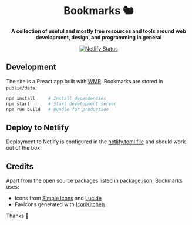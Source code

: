 <h1 align="center">
  Bookmarks 🐿
</h1>

<p align="center">
  <strong>A collection of useful and mostly free resources and tools around web development, design, and programming in general</strong>
</p>

<p align="center">
  <a href="https://app.netlify.com/sites/dev-bookmarks/deploys" title="Netlify Status">
    <img src="https://api.netlify.com/api/v1/badges/a6e102eb-cc62-484c-b15b-f0f3ff75d598/deploy-status" alt="Netlify Status" />
  </a>
</p>

## Development

The site is a Preact app built with [WMR](https://wmr.dev). Bookmarks are stored in `public/data`.

```sh
npm install     # Install dependencies
npm start       # Start development server
npm run build   # Bundle for production
```

## Deploy to Netlify

Deployment to Netlify is configured in the [netlify.toml file](netlify.toml) and should work out of the box.

## Credits

Apart from the open source packages listed in [package.json](package.json), Bookmarks uses:

- Icons from [Simple Icons](https://simpleicons.org/) and [Lucide](https://lucide.dev/)
- Favicons generated with [IconKitchen](https://icon.kitchen/)

Thanks 🙏
